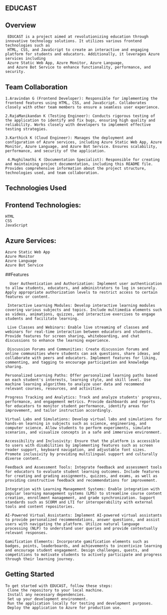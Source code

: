 ## EDUCAST
  ## Overview
     EDUCAST is a project aimed at revolutionizing education through innovative technology solutions. It utilizes various frontend technologies such as 
     HTML, CSS, and JavaScript to create an interactive and engaging platform for students and educators. Additionally, it leverages Azure services including 
     Azure Static Web App, Azure Monitor, Azure Language, 
     and Azure Bot Service to enhance functionality, performance, and security.

## Team Collaboration
    1.Aravindan G (Frontend Developer): Responsible for implementing the frontend features using HTML, CSS, and JavaScript. Collaborates closely with other team members to ensure a seamless user experience.

    2.RajaManikandan K (Testing Engineer): Conducts rigorous testing of the application to identify and fix bugs, ensuring high quality and reliability. Works closely with developers to implement effective testing strategies.

    3.Karthick K (Cloud Engineer): Manages the deployment and configuration of Azure services, including Azure Static Web App, Azure Monitor, Azure Language, and Azure Bot Service. Ensures scalability, performance, and security of the application.

     4.Mughilmathi K (Documentation Specialist): Responsible for creating and maintaining project documentation, including this README file. Provides comprehensive information about the project structure, technologies used, and team collaboration.

## Technologies Used
## Frontend Technologies:
    HTML
    CSS
    JavaScript
## Azure Services:
    Azure Static Web App
    Azure Monitor
    Azure Language
    Azure Bot Service
##Features
      
      User Authentication and Authorization: Implement user authentication to allow students, educators, and administrators to log in securely. Apply appropriate authorization levels to restrict access to certain features or content.

     Interactive Learning Modules: Develop interactive learning modules covering various subjects and topics. Include multimedia elements such as videos, animations, quizzes, and interactive exercises to engage students and facilitate learning.

     Live Classes and Webinars: Enable live streaming of classes and webinars for real-time interaction between educators and students. Provide features for screen sharing, whiteboarding, and chat discussions to enhance the learning experience.

     Discussion Forums and Communities: Create discussion forums and online communities where students can ask questions, share ideas, and collaborate with peers and educators. Implement features for liking, commenting, and tagging to encourage participation and knowledge sharing.

    Personalized Learning Paths: Offer personalized learning paths based on each student's interests, learning style, and skill level. Use machine learning algorithms to analyze user data and recommend relevant courses, resources, and activities.

    Progress Tracking and Analytics: Track and analyze students' progress, performance, and engagement metrics. Provide dashboards and reports for educators to monitor student performance, identify areas for improvement, and tailor instruction accordingly.

    Virtual Labs and Simulations: Develop virtual labs and simulations for hands-on learning in subjects such as science, engineering, and computer science. Allow students to perform experiments, simulate scenarios, and visualize concepts in a safe and immersive environment.

    Accessibility and Inclusivity: Ensure that the platform is accessible to users with disabilities by implementing features such as screen reader support, keyboard navigation, and adjustable font sizes. Promote inclusivity by providing multilingual support and culturally diverse content.

    Feedback and Assessment Tools: Integrate feedback and assessment tools for educators to evaluate student learning outcomes. Include features for creating and grading assignments, quizzes, and exams, as well as providing constructive feedback and recommendations for improvement.

    Integration with Learning Management Systems: Enable integration with popular learning management systems (LMS) to streamline course content creation, enrollment management, and grade synchronization. Support standards such as SCORM and LTI for interoperability with external tools and content repositories.

    AI-Powered Virtual Assistants: Implement AI-powered virtual assistants to provide personalized recommendations, answer questions, and assist users with navigating the platform. Utilize natural language processing (NLP) to understand user queries and provide contextually relevant responses.

    Gamification Elements: Incorporate gamification elements such as badges, points, leaderboards, and achievements to incentivize learning and encourage student engagement. Design challenges, quests, and competitions to motivate students to actively participate and progress through their learning journey.
## Getting Started
    To get started with EDUCAST, follow these steps:
     Clone the repository to your local machine.
     Install any necessary dependencies.
     Set up your development environment.
     Run the application locally for testing and development purposes.
     Deploy the application to Azure for production use.
